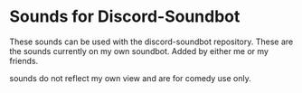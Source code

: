 # Sounds for Discord-Soundbot


These sounds can be used with the discord-soundbot repository. These are the sounds currently on my own soundbot. Added by either me or my friends.

sounds do not reflect my own view and are for comedy use only. 
